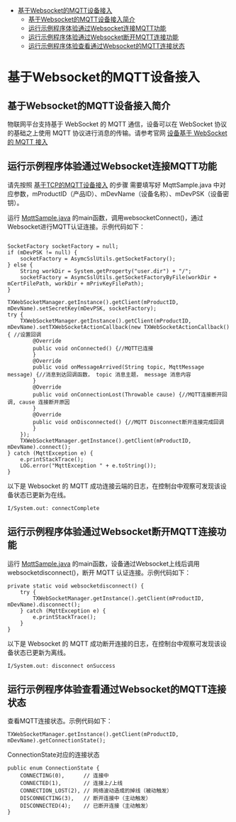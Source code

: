* [基于Websocket的MQTT设备接入](#基于Websocket的MQTT设备接入)
  * [基于Websocket的MQTT设备接入简介](#基于Websocket的MQTT设备接入简介)
  * [运行示例程序体验通过Websocket连接MQTT功能](#运行示例程序体验通过Websocket连接MQTT功能)
  * [运行示例程序体验通过Websocket断开MQTT连接功能](#运行示例程序体验通过Websocket断开MQTT连接功能)
  * [运行示例程序体验查看通过Websocket的MQTT连接状态](#运行示例程序体验查看通过Websocket的MQTT连接状态)

# 基于Websocket的MQTT设备接入
## 基于Websocket的MQTT设备接入简介
物联网平台支持基于 WebSocket 的 MQTT 通信，设备可以在 WebSocket 协议的基础之上使用 MQTT 协议进行消息的传输。请参考官网 [设备基于 WebSocket 的 MQTT 接入](https://cloud.tencent.com/document/product/634/46347)

## 运行示例程序体验通过Websocket连接MQTT功能

请先按照 [基于TCP的MQTT设备接入](../../hub-device-java/docs/基于TCP的MQTT设备接入.md) 的步骤 需要填写好 MqttSample.java 中对应参数，mProductID（产品ID）、mDevName（设备名称）、mDevPSK（设备密钥）。

运行 [MqttSample.java](../src/test/java/MqttSample.java) 的main函数，调用websocketConnect()，通过Websocket进行MQTT认证连接。示例代码如下：
```

SocketFactory socketFactory = null;
if (mDevPSK != null) {
    socketFactory = AsymcSslUtils.getSocketFactory();
} else {
    String workDir = System.getProperty("user.dir") + "/";
    socketFactory = AsymcSslUtils.getSocketFactoryByFile(workDir + mCertFilePath, workDir + mPrivKeyFilePath);
}

TXWebSocketManager.getInstance().getClient(mProductID, mDevName).setSecretKey(mDevPSK, socketFactory);
try {
    TXWebSocketManager.getInstance().getClient(mProductID, mDevName).setTXWebSocketActionCallback(new TXWebSocketActionCallback() { //设置回调
        @Override
        public void onConnected() {//MQTT已连接
        }
        @Override
        public void onMessageArrived(String topic, MqttMessage message) {//消息到达回调函数， topic 消息主题， message 消息内容
        }
        @Override
        public void onConnectionLost(Throwable cause) {//MQTT连接断开回调, cause 连接断开原因
        }
        @Override
        public void onDisconnected() {//MQTT Disconnect断开连接完成回调
        }
    });
    TXWebSocketManager.getInstance().getClient(mProductID, mDevName).connect();
} catch (MqttException e) {
    e.printStackTrace();
    LOG.error("MqttException " + e.toString());
}
```

以下是 Websocket 的 MQTT 成功连接云端的日志，在控制台中观察可发现该设备状态已更新为在线。
```
I/System.out: connectComplete
```

## 运行示例程序体验通过Websocket断开MQTT连接功能

运行 [MqttSample.java](../src/test/java/MqttSample.java) 的main函数，设备通过Websocket上线后调用websocketdisconnect()，断开 MQTT 认证连接。示例代码如下：
```
private static void websocketdisconnect() {
    try {
        TXWebSocketManager.getInstance().getClient(mProductID, mDevName).disconnect();
    } catch (MqttException e) {
        e.printStackTrace();
    }
}
```

以下是 Websocket 的 MQTT 成功断开连接的日志，在控制台中观察可发现该设备状态已更新为离线。
```
I/System.out: disconnect onSuccess
```

## 运行示例程序体验查看通过Websocket的MQTT连接状态

查看MQTT连接状态。示例代码如下：

```
TXWebSocketManager.getInstance().getClient(mProductID, mDevName).getConnectionState();
```

ConnectionState对应的连接状态
```
public enum ConnectionState {
    CONNECTING(0),      // 连接中
    CONNECTED(1),       // 连接上/上线
    CONNECTION_LOST(2), // 网络波动造成的掉线（被动触发）
    DISCONNECTING(3),   // 断开连接中（主动触发）
    DISCONNECTED(4);    // 已断开连接（主动触发）
}
```
